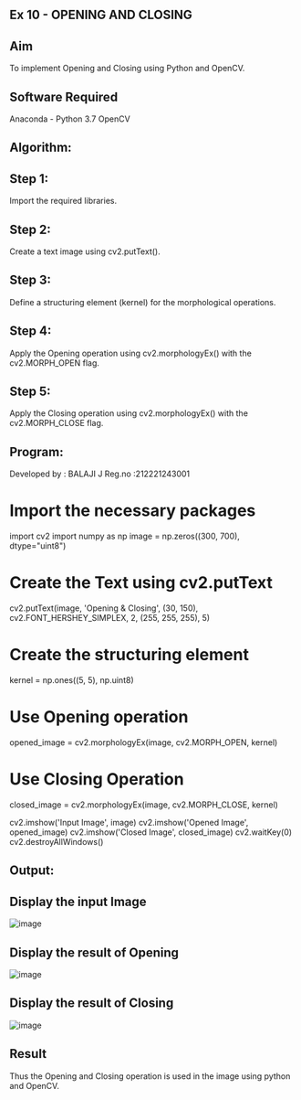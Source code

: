 ## Ex 10 - OPENING AND CLOSING
## Aim
To implement Opening and Closing using Python and OpenCV.

## Software Required
Anaconda - Python 3.7
OpenCV
## Algorithm:
## Step 1:
Import the required libraries.

## Step 2:
Create a text image using cv2.putText().

## Step 3:
Define a structuring element (kernel) for the morphological operations.

## Step 4:
Apply the Opening operation using cv2.morphologyEx() with the cv2.MORPH_OPEN flag.

## Step 5:
Apply the Closing operation using cv2.morphologyEx() with the cv2.MORPH_CLOSE flag.

## Program:
Developed by : BALAJI J
Reg.no :212221243001
# Import the necessary packages
import cv2
import numpy as np
image = np.zeros((300, 700), dtype="uint8")

# Create the Text using cv2.putText
cv2.putText(image, 'Opening & Closing', (30, 150), cv2.FONT_HERSHEY_SIMPLEX, 2, (255, 255, 255), 5)

# Create the structuring element
kernel = np.ones((5, 5), np.uint8)

# Use Opening operation
opened_image = cv2.morphologyEx(image, cv2.MORPH_OPEN, kernel)

# Use Closing Operation
closed_image = cv2.morphologyEx(image, cv2.MORPH_CLOSE, kernel)

cv2.imshow('Input Image', image)
cv2.imshow('Opened Image', opened_image)
cv2.imshow('Closed Image', closed_image)
cv2.waitKey(0)
cv2.destroyAllWindows()
## Output:
## Display the input Image

![image](https://github.com/user-attachments/assets/42c99dcb-fc2d-4847-8be5-7262e4559678)

## Display the result of Opening
![image](https://github.com/user-attachments/assets/da056158-8ae3-461a-baf0-dcbddb079a7d)


## Display the result of Closing
![image](https://github.com/user-attachments/assets/b139e26a-df93-4efa-8ecc-2f747a8b713e)


## Result
Thus the Opening and Closing operation is used in the image using python and OpenCV.
